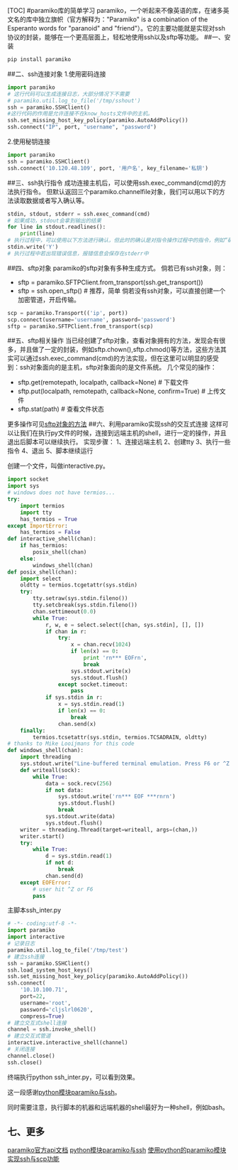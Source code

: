 [TOC]
#paramiko库的简单学习
paramiko，一个听起来不像英语的库，在诸多英文名的库中独立旗帜（官方解释为："Paramiko" is a combination of the Esperanto words for "paranoid" and "friend"）。它的主要功能就是实现对ssh协议的封装，能够在一个更高层面上，轻松地使用ssh以及sftp等功能。
##一、安装
```python
pip install paramiko
```
##二、ssh连接对象
1.使用密码连接
```python
import paramiko
# 这行代码可以生成连接日志，大部分情况下不需要
# paramiko.util.log_to_file('/tmp/sshout')
ssh = paramiko.SSHClient()
#这行代码的作用是允许连接不在know_hosts文件中的主机。
ssh.set_missing_host_key_policy(paramiko.AutoAddPolicy())
ssh.connect("IP", port, "username", "password")
```
2.使用秘钥连接
```python
import paramiko
ssh = paramiko.SSHClient()
ssh.connect('10.120.48.109', port, '用户名', key_filename='私钥')
```
##三、ssh执行指令
成功连接主机后，可以使用ssh.exec_command(cmd)的方法执行指令。
但默认返回三个paramiko.channelfile对象，我们可以用以下的方法读取数据或者写入确认等。
```python
stdin, stdout, stderr = ssh.exec_command(cmd)
# 如果成功，stdout会拿到输出的结果
for line in stdout.readlines():
    print(line)
# 执行过程中，可以使用以下方法进行确认，但此时的确认是对指令操作过程中的指令，例如“确认删除”等
stdin.write('Y')
# 执行过程中若出现错误信息，报错信息会保存在stderr中
```
##四、sftp对象
paramiko的sftp对象有多种生成方式。
倘若已有ssh对象，则：
- sftp = paramiko.SFTPClient.from_transport(ssh.get_transport())
- sftp = ssh.open_sftp()  # 推荐，简单
  倘若没有ssh对象，可以直接创建一个加密管道，开启传输。
```python
scp = paramiko.Transport(('ip', port))
scp.connect(username='username', password='password')
sftp = paramiko.SFTPClient.from_transport(scp)
```
##五、sftp相关操作
当已经创建了sftp对象，查看对象拥有的方法，发现会有很多，并且做了一定的封装，例如sftp.chown(),sftp.chmod()等方法，这些方法其实可以通过ssh.exec_command(cmd)的方法实现，但在这里可以明显的感受到：ssh对象面向的是主机，sftp对象面向的是文件系统。
几个常见的操作：
- sftp.get(remotepath, localpath, callback=None)  # 下载文件
- sftp.put(localpath, remotepath, callback=None, confirm=True) # 上传文件
- sftp.stat(path) # 查看文件状态

更多操作可见[sftp对象的方法](http://docs.paramiko.org/en/2.4/api/sftp.html)
##六、利用paramiko实现ssh的交互式连接
这样可以让我们在执行py文件的时候，连接到远端主机的shell，进行一定的操作，并且退出后脚本可以继续执行。
实现步骤：
1、连接远端主机
2、创建tty
3、执行一些指令
4、退出
5、脚本继续运行

创建一个文件，叫做interactive.py。
```python
import socket
import sys
# windows does not have termios...
try:
    import termios
    import tty
    has_termios = True
except ImportError:
    has_termios = False
def interactive_shell(chan):
    if has_termios:
        posix_shell(chan)
    else:
        windows_shell(chan)
def posix_shell(chan):
    import select
    oldtty = termios.tcgetattr(sys.stdin)
    try:
        tty.setraw(sys.stdin.fileno())
        tty.setcbreak(sys.stdin.fileno())
        chan.settimeout(0.0)
        while True:
            r, w, e = select.select([chan, sys.stdin], [], [])
            if chan in r:
                try:
                    x = chan.recv(1024)
                    if len(x) == 0:
                        print 'rn*** EOFrn',
                        break
                    sys.stdout.write(x)
                    sys.stdout.flush()
                except socket.timeout:
                    pass
            if sys.stdin in r:
                x = sys.stdin.read(1)
                if len(x) == 0:
                    break
                chan.send(x)
    finally:
        termios.tcsetattr(sys.stdin, termios.TCSADRAIN, oldtty)
# thanks to Mike Looijmans for this code
def windows_shell(chan):
    import threading
    sys.stdout.write("Line-buffered terminal emulation. Press F6 or ^Z to send EOF.rnrn")
    def writeall(sock):
        while True:
            data = sock.recv(256)
            if not data:
                sys.stdout.write('rn*** EOF ***rnrn')
                sys.stdout.flush()
                break
            sys.stdout.write(data)
            sys.stdout.flush()
    writer = threading.Thread(target=writeall, args=(chan,))
    writer.start()
    try:
        while True:
            d = sys.stdin.read(1)
            if not d:
                break
            chan.send(d)
    except EOFError:
        # user hit ^Z or F6
        pass
```

主脚本ssh_inter.py
```python
# -*- coding:utf-8 -*-
import paramiko
import interactive
# 记录日志
paramiko.util.log_to_file('/tmp/test')
# 建立ssh连接
ssh = paramiko.SSHClient()
ssh.load_system_host_keys()
ssh.set_missing_host_key_policy(paramiko.AutoAddPolicy())
ssh.connect(
    '10.10.100.71',
    port=22,
    username='root',
    password='cljslrl0620',
    compress=True)
# 建立交互式shell连接
channel = ssh.invoke_shell()
# 建立交互式管道
interactive.interactive_shell(channel)
# 关闭连接
channel.close()
ssh.close()
```
终端执行python ssh_inter.py，可以看到效果。

这一段感谢[python模块paramiko与ssh](http://www.361way.com/python-paramiko-ssh/3984.html)。

同时需要注意，执行脚本的机器和远端机器的shell最好为一种shell，例如bash。

## 七、更多
[paramiko官方api文档](http://docs.paramiko.org/en/2.4/)
[python模块paramiko与ssh](http://www.361way.com/python-paramiko-ssh/3984.html)
[使用python的paramiko模块实现ssh与scp功能](http://mingxinglai.com/cn/2015/06/paramiko/)